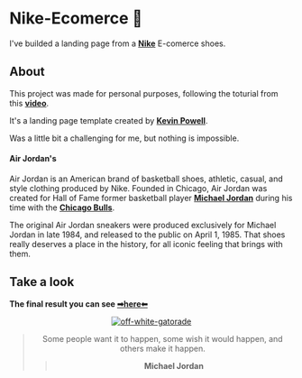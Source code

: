 # Nike-Ecomerce 👟

I've builded a landing page from a **[Nike](https://www.nike.com/)** E-comerce shoes.

## About

This project was made for personal purposes, following the toturial from this **[video](https://www.youtube.com/watch?v=X1dz0xRbSJc)**.

It's a landing page template created by **[Kevin Powell](https://www.youtube.com/kepowob)**.

Was a little bit a challenging for me, but nothing is impossible.

#### **Air Jordan's**

Air Jordan is an American brand of basketball shoes, athletic, casual, and style clothing produced by Nike.
Founded in Chicago, Air Jordan was created for Hall of Fame former basketball player **[Michael Jordan](https://en.wikipedia.org/wiki/Michael_Jordan)** during his time with the **[Chicago Bulls](https://en.wikipedia.org/wiki/Chicago_Bulls)**. 

The original Air Jordan sneakers were produced exclusively for Michael Jordan in late 1984, and released to the public on April 1, 1985. That shoes really deserves a place in the history, for all iconic feeling that brings with them. 

## Take a look

 **The final result you can see [➡here⬅](https://bumboobee.github.io/nike-ecomerce/)**
 
<div align="center">

 [![off-white-gatorade](https://user-images.githubusercontent.com/94147847/153768270-124d7a22-594f-4fb6-a5aa-0cdf773c6057.gif)](https://bumboobee.github.io/nike-ecomerce/)

 > Some people want it to happen, some wish it would happen, and others make it happen.
 >> **Michael Jordan**
<div \> 
